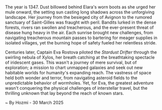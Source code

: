 
The year is 1347.  Dust billowed behind Elara's worn boots as she urged her mule onward, the setting sun casting long shadows across the unforgiving landscape.  Her journey from the besieged city of Avignon to the rumored sanctuary of Saint-Gilles was fraught with peril.  Bandits lurked in the dense forests, rivers ran swollen and treacherous, and the ever-present threat of disease hung heavy in the air.  Each sunrise brought new challenges, from navigating treacherous mountain passes to bartering for meager supplies in isolated villages, yet the burning hope of safety fueled her relentless stride.

Centuries later, Captain Eva Rostova piloted the *Stardust Drifter* through the swirling nebula of Xylos, her breath catching at the breathtaking spectacle of iridescent gases.  This wasn't a journey of mere survival, but of exploration; a mission to chart unmapped galaxies and seek out new habitable worlds for humanity's expanding reach.  The vastness of space held both wonder and terror, from navigating asteroid fields to the unpredictable behavior of wormholes.  Yet, for Eva, the greatest adventure wasn't conquering the physical challenges of interstellar travel, but the thrilling unknown that lay beyond the reach of known stars.

~ By Hozmi - 30 March 2025
